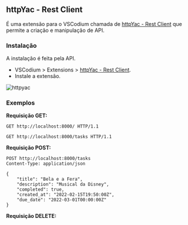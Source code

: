 

## httpYac - Rest Client

É uma extensão para o VSCodium chamada de [httpYac - Rest Client](https://httpyac.github.io/guide/request.html) que permite a criação e manipulação de API.

### Instalação
A instalação é feita pela API.
- VSCodium > Extensions > [httpYac - Rest Client](https://marketplace.visualstudio.com/items?itemName=anweber.vscode-httpyac).
- Instale a extensão.

![httpyac](https://httpyac.github.io/favicon.png)

### Exemplos

**Requisição GET:**
```
GET http://localhost:8000/ HTTP/1.1
```
```
GET http://localhost:8000/tasks HTTP/1.1
```

**Requisição POST:**
```
POST http://localhost:8000/tasks
Content-Type: application/json

{
    "title": "Bela e a Fera",
    "description": "Musical da Disney",
    "completed": true,
    "created_at": "2022-02-15T19:50:00Z",
    "due_date": "2022-03-01T00:00:00Z"
}
```
**Requisição DELETE:**
```
```
 